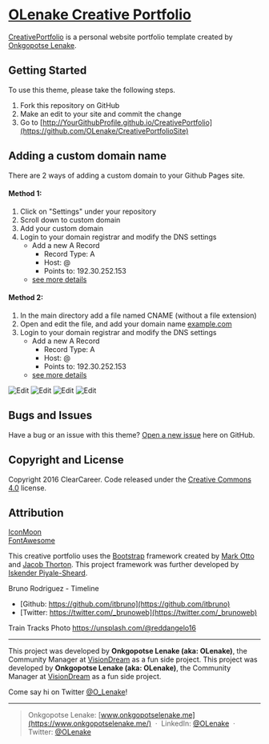 # [OLenake Creative Portfolio](https://github.com/OLenake/CreativePortfolioSite) 

[CreativePortfolio](https://olenake.github.io/CreativePortfolioSite/) is a personal website portfolio template created by [Onkgopotse Lenake](https://onkgopotselenake.me/).

## Getting Started

To use this theme, please take the following steps.
1. Fork this repository on GitHub
2. Make an edit to your site and commit the change
3. Go to [http://YourGithubProfile.github.io/CreativePortfolio](https://github.com/OLenake/CreativePortfolioSite)

## Adding a custom domain name
There are 2 ways of adding a custom domain to your Github Pages site.

#### Method 1: 
1. Click on "Settings" under your repository
2. Scroll down to custom domain
3. Add your custom domain
4. Login to your domain registrar and modify the DNS settings
	- Add a new A Record
		- Record Type: 	A
		- Host: 		@
		- Points to: 	192.30.252.153
	- [see more details](http://stackoverflow.com/questions/23375422/how-to-setup-github-pages-to-redirect-dns-requests-from-subdomain-e-g-www-to/23375423#23375423)

#### Method 2:
1. In the main directory add a file named CNAME (without a file extension)
2. Open and edit the file, and add your domain name [example.com](#)
3. Login to your domain registrar and modify the DNS settings
	- Add a new A Record
		- Record Type: 	A
		- Host: 		@
		- Points to: 	192.30.252.153
	- [see more details](http://stackoverflow.com/questions/23375422/how-to-setup-github-pages-to-redirect-dns-requests-from-subdomain-e-g-www-to/23375423#23375423)

![Edit](/images/image1.png) ![Edit](/images/image2.png)
![Edit](/images/image3.png) ![Edit](/images/image4.png)


## Bugs and Issues

Have a bug or an issue with this theme? [Open a new issue](https://github.com/LenakeTech/CreativePortfolio/issues) here on GitHub.

## Copyright and License

Copyright 2016 ClearCareer. Code released under the [Creative Commons 4.0](https://creativecommons.org/licenses/by/4.0/) license.


## Attribution

[IconMoon](https://icomoon.io/)  
[FontAwesome](http://fontawesome.io/)  

This creative portfolio uses the [Bootstrap](http://getbootstrap.com/) framework created by [Mark Otto](https://twitter.com/mdo) and [Jacob Thorton](https://twitter.com/fat).
This project framework was further developed by [Iskender Piyale-Sheard](http://bit.ly/izzydoesizzygithub).

Bruno Rodriguez - Timeline  
- [Github: https://github.com/itbruno](https://github.com/itbruno)
- [Twitter: https://twitter.com/_brunoweb](https://twitter.com/_brunoweb)

Train Tracks Photo https://unsplash.com/@reddangelo16


<hr>

This project was developed by **Onkgopotse Lenake (aka: OLenake)**, the Community Manager at [VisionDream](http://bit.ly/izzydoesizzygithub) as a fun side project.
This project was developed by **Onkgopotse Lenake (aka: OLenake)**, the Community Manager at [VisionDream](https://github.com/VisionDream) as a fun side project.

Come say hi on Twitter [@O_Lenake](http://www.twitter.com/O_Lenake)! 

----
> Onkgopotse Lenake: [www.onkgopotselenake.me](https://www.onkgopotselenake.me/) &nbsp;&middot;&nbsp;
> LinkedIn: [@OLenake](https://www.linkedin.com/in/OLenake) &nbsp;&middot;&nbsp;
> Twitter: [@OLenake](https://twitter.com/O_Lenake)

